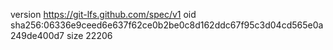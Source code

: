 version https://git-lfs.github.com/spec/v1
oid sha256:06336e9ceed6e637f62ce0b2be0c8d162ddc67f95c3d04cd565e0a249de400d7
size 22206
